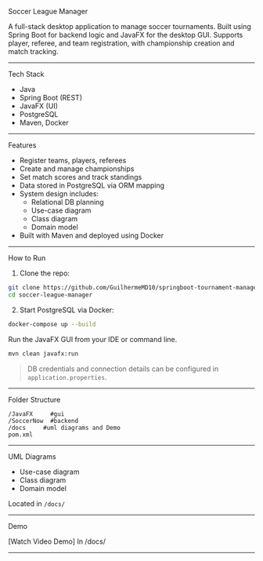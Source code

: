 Soccer League Manager

A full-stack desktop application to manage soccer tournaments. Built using Spring Boot for backend logic and JavaFX for the desktop GUI. Supports player, referee, and team registration, with championship creation and match tracking.

---

Tech Stack

- Java
- Spring Boot (REST)
- JavaFX (UI)
- PostgreSQL
- Maven, Docker

---

Features

- Register teams, players, referees
- Create and manage championships
- Set match scores and track standings
- Data stored in PostgreSQL via ORM mapping
- System design includes:
  - Relational DB planning
  - Use-case diagram
  - Class diagram
  - Domain model
- Built with Maven and deployed using Docker

---

How to Run

1. Clone the repo:

```bash
git clone https://github.com/GuilhermeMD10/springboot-tournament-manager.git
cd soccer-league-manager
```

2. Start PostgreSQL via Docker:

```bash
docker-compose up --build
```

Run the JavaFX GUI from your IDE or command line.
```bash
mvn clean javafx:run
```

> DB credentials and connection details can be configured in `application.properties`.

---

Folder Structure

```
/JavaFX     #gui
/SoccerNow  #backend 
/docs     #uml diagrams and Demo
pom.xml
```

---

UML Diagrams

- Use-case diagram
- Class diagram
- Domain model

Located in `/docs/`

---

Demo

[Watch Video Demo] In /docs/

---
